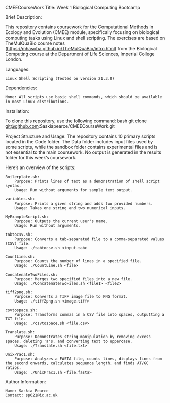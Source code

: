 CMEECourseWork
Title: Week 1 Biological Computing Bootcamp

Brief Description:

This repository contains coursework for the Computational Methods in Ecology and Evolution (CMEE) module, specifically focusing on biological computing tasks using Linux and shell scripting. The exercises are based on TheMulQuaBio course notes (https://mhasoba.github.io/TheMulQuaBio/intro.html) from the Biological Computing course at the Department of Life Sciences, Imperial College London.

Languages:

    Linux Shell Scripting (Tested on version 21.3.0)

Dependencies:

    None: All scripts use basic shell commands, which should be available in most Linux distributions.

Installation:

To clone this repository, use the following command:
bash
git clone git@github.com:Saskiapearce/CMEECourseWork.git

Project Structure and Usage:
The repository contains 10 primary scripts located in the Code folder. The Data folder includes input files used by some scripts, while the sandbox folder contains experimental files and is not essential to the main coursework. No output is generated in the results folder for this week’s coursework.

Here’s an overview of the scripts:

    Boilerplate.sh:
        Purpose: Prints lines of text as a demonstration of shell script syntax.
        Usage: Run without arguments for sample text output.

    variables.sh:
        Purpose: Prints a given string and adds two provided numbers.
        Usage: Takes one string and two numerical inputs.

    MyExampleScript.sh:
        Purpose: Outputs the current user's name.
        Usage: Run without arguments.

    tabtocsv.sh:
        Purpose: Converts a tab-separated file to a comma-separated values (CSV) file.
        Usage: ./tabtocsv.sh <input.tab>

    CountLine.sh:
        Purpose: Counts the number of lines in a specified file.
        Usage: ./CountLine.sh <file>

    ConcatenateTwoFiles.sh:
        Purpose: Merges two specified files into a new file.
        Usage: ./ConcatenateTwoFiles.sh <file1> <file2>

    tiff2png.sh:
        Purpose: Converts a TIFF image file to PNG format.
        Usage: ./tiff2png.sh <image.tiff>

    csvtospace.sh:
        Purpose: Transforms commas in a CSV file into spaces, outputting a TXT file.
        Usage: ./csvtospace.sh <file.csv>

    Translate.sh:
        Purpose: Demonstrates string manipulation by removing excess spaces, deleting 'a's, and converting text to uppercase.
        Usage: ./Translate.sh <file.txt>

    UnixPrac1.sh:
        Purpose: Analyzes a FASTA file, counts lines, displays lines from the second onwards, calculates sequence length, and finds AT/GC ratios.
        Usage: ./UnixPrac1.sh <file.fasta>

Author Information:

    Name: Saskia Pearce
    Contact: sp621@ic.ac.uk